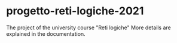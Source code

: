 # progetto-reti-logiche-2021
The project of the university course "Reti logiche"
More details are explained in the documentation.
